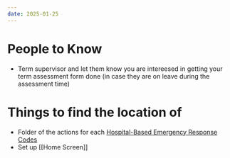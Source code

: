 ```yaml
---
date: 2025-01-25
---
```

# People to Know
- Term supervisor and let them know you are intereesed in getting your term assessment form done (in case they are on leave during the assessment time)
# Things to find the location of
- Folder of the actions for each [Hospital-Based Emergency Response Codes](00%20Reference/Other%20Reference/Hospital-Based%20Emergency%20Response%20Codes.md)
- Set up [[Home Screen]]